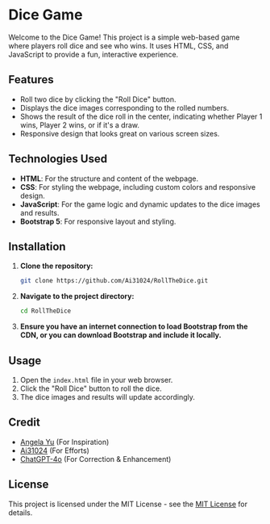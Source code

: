 # Dice Game

Welcome to the Dice Game! This project is a simple web-based game where players roll dice and see who wins. It uses HTML, CSS, and JavaScript to provide a fun, interactive experience.

## Features

- Roll two dice by clicking the "Roll Dice" button.
- Displays the dice images corresponding to the rolled numbers.
- Shows the result of the dice roll in the center, indicating whether Player 1 wins, Player 2 wins, or if it's a draw.
- Responsive design that looks great on various screen sizes.

## Technologies Used

- **HTML**: For the structure and content of the webpage.
- **CSS**: For styling the webpage, including custom colors and responsive design.
- **JavaScript**: For the game logic and dynamic updates to the dice images and results.
- **Bootstrap 5**: For responsive layout and styling.

## Installation

1. **Clone the repository:**

   ```bash
   git clone https://github.com/Ai31024/RollTheDice.git

2. **Navigate to the project directory:**

   ```bash
   cd RollTheDice

3. **Ensure you have an internet connection to load Bootstrap from the CDN, or you can download Bootstrap and include it locally.**

## Usage

1. Open the `index.html` file in your web browser.
2. Click the "Roll Dice" button to roll the dice.
3. The dice images and results will update accordingly.

## Credit

- [Angela Yu](https://github.com/angelabauer) (For Inspiration)
- [Ai31024](https://github.com/Ai31024) (For Efforts)
- [ChatGPT-4o](https://chatgpt.com) (For Correction & Enhancement)

## License

This project is licensed under the MIT License - see the [MIT License](https://opensource.org/licenses/MIT) for details.
